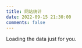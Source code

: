 ```yaml
---
title: 网站统计
date: 2022-09-15 21:30:00
comments: false
---
```

<!-- Include the library. -->
<script
  src="https://unpkg.com/github-calendar@latest/dist/github-calendar.min.js"
></script>

<!-- Optionally, include the theme (if you don't want to struggle to write the CSS) -->
<link
   rel="stylesheet"
   href="https://unpkg.com/github-calendar@latest/dist/github-calendar-responsive.css"
/>

<!-- Prepare a container for your calendar. -->
<div class="calendar">
    <!-- Loading stuff -->
    Loading the data just for you.
</div>

<script>
    GitHubCalendar(".calendar", "1300972169");
    // or enable responsive functionality
    GitHubCalendar(".calendar", "1300972169", { responsive: true });
</script>

